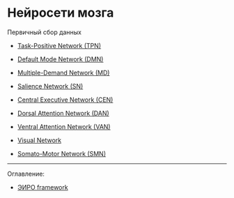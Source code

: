 # Нейросети мозга

Первичный сбор данных

- [Task-Positive Network (TPN)](/brain-networks/task-positive-network-tpn.md)

- [Default Mode Network (DMN)](/brain-networks/default-mode-network-dmn.md)

- [Multiple-Demand Network (MD)](/brain-networks/multiple-demand-network-md.md)

- [Salience Network (SN)](/brain-networks/salience-network-sn.md)

- [Central Executive Network (CEN)](/brain-networks/central-executive-network-cen.md)

- [Dorsal Attention Network (DAN)](/brain-networks/dorsal-attention-network-dan.md)

- [Ventral Attention Network (VAN)](/brain-networks/ventral-attention-network-van.md)

- [Visual Network](/brain-networks/visual-network.md)

- [Somato-Motor Network (SMN)](/brain-networks/somato-motor-network-smn.md)




---


Оглавление:

- [ЭИРО framework](/README.md)





